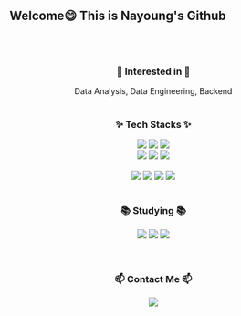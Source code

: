 ## Welcome😄 This is Nayoung's Github
<br/>
<br/>
<div align="center">
  <h3 align="center">🌱 Interested in 🌱</h3>
  Data Analysis, Data Engineering, Backend <br/><br/>

  <h3 align="center">✨ Tech Stacks ✨</h3>
  <img src="https://img.shields.io/badge/Thymeleaf-%23005C0F.svg?style=for-the-badge&logo=Thymeleaf&logoColor=white"/>
  <img src="https://img.shields.io/badge/SpringBoot-%236DB33F?style=for-the-badge&logo=Spring&logoColor=white"/>
  <img src="https://img.shields.io/badge/MySQL-4479A1?style=for-the-badge&logo=MySQL&logoColor=white"/><br/>
  <img src="https://img.shields.io/badge/AWS-%23FF9900.svg?style=for-the-badge&logo=amazon-aws&logoColor=white"/>
  <img src="https://img.shields.io/badge/docker-%230db7ed.svg?style=for-the-badge&logo=docker&logoColor=white">
  <img src="https://img.shields.io/badge/Apache%20Airflow-017CEE?style=for-the-badge&logo=Apache%20Airflow&logoColor=white"><br/><br/>

  <img src="https://img.shields.io/badge/python-3670A0?style=for-the-badge&logo=python&logoColor=ffdd54" />
  <img src="https://img.shields.io/badge/pandas-150458.svg?style=for-the-badge&logo=pandas&logoColor=white" />
  <img src="https://img.shields.io/badge/numpy-4d77cf.svg?style=for-the-badge&logo=numpy&logoColor=white" />
  <img src="https://img.shields.io/badge/scikit--learn-%23F7931E.svg?style=for-the-badge&logo=scikit-learn&logoColor=white"/><br/><br/>
  
  
  <h3 align="center">📚 Studying 📚 </h3>

  <img src="https://img.shields.io/badge/Apache%20Hadoop-66CCFF?style=for-the-badge&logo=apachehadoop&logoColor=black"/>
  <img src="https://img.shields.io/badge/Apache%20Spark-FDEE21?style=for-the-badge&logo=apachespark&logoColor=black"/>
  <img src="https://img.shields.io/badge/Apache%20Kafka-000?style=for-the-badge&logo=apachekafka"/><br/><br/>
  <br/>

  <h3 align="center">📫 Contact Me 📫 </h3>
  <img src="https://img.shields.io/badge/snoony1016@gmail.com-D14836?style=for-the-badge&logo=gmail&logoColor=white"><br/>
</div>



<!--
**nayoung16/nayoung16** is a ✨ _special_ ✨ repository because its `README.md` (this file) appears on your GitHub profile.

Here are some ideas to get you started:

- 🔭 I’m currently working on ...
- 🌱 I’m currently learning ...
- 👯 I’m looking to collaborate on ...
- 🤔 I’m looking for help with ...
- 💬 Ask me about ...
- 📫 How to reach me: ...
- 😄 Pronouns: ...
- ⚡ Fun fact: ...
-->
